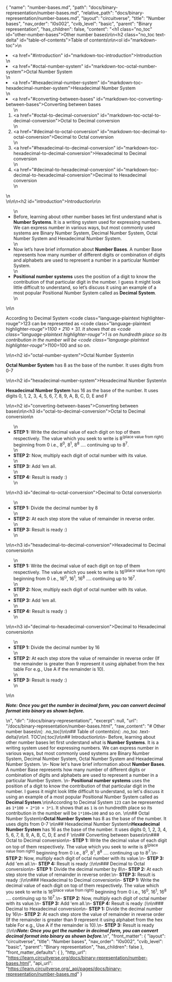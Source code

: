 {
  "name": "number-bases.md",
  "path": "docs/binary-representation/number-bases.md",
  "relative_path": "docs/binary-representation/number-bases.md",
  "layout": "circuitverse",
  "title": "Number bases",
  "nav_order": "l0s002",
  "cvib_level": "basic",
  "parent": "Binary representation",
  "has_children": false,
  "content": "<h1 class=\"no_toc\" id=\"other-number-bases\">Other number bases</h1>\n\n<h2 class=\"no_toc text-delta\" id=\"table-of-contents\">Table of contents</h2>\n\n<ol id=\"markdown-toc\">\n  <li><a href=\"#introduction\" id=\"markdown-toc-introduction\">Introduction</a></li>\n  <li><a href=\"#octal-number-system\" id=\"markdown-toc-octal-number-system\">Octal Number System</a></li>\n  <li><a href=\"#hexadecimal-number-system\" id=\"markdown-toc-hexadecimal-number-system\">Hexadecimal Number System</a></li>\n  <li><a href=\"#converting-between-bases\" id=\"markdown-toc-converting-between-bases\">Converting between bases</a>    <ol>\n      <li><a href=\"#octal-to-decimal-conversion\" id=\"markdown-toc-octal-to-decimal-conversion\">Octal to Decimal conversion</a></li>\n      <li><a href=\"#decimal-to-octal-conversion\" id=\"markdown-toc-decimal-to-octal-conversion\">Decimal to Octal conversion</a></li>\n      <li><a href=\"#hexadecimal-to-decimal-conversion\" id=\"markdown-toc-hexadecimal-to-decimal-conversion\">Hexadecimal to Decimal conversion</a></li>\n      <li><a href=\"#decimal-to-hexadecimal-conversion\" id=\"markdown-toc-decimal-to-hexadecimal-conversion\">Decimal to Hexadecimal conversion</a></li>\n    </ol>\n  </li>\n</ol>\n\n<h2 id=\"introduction\">Introduction</h2>\n\n<ul>\n  <li>Before, learning about other number bases let first understand what is <strong>Number Systems</strong>. It is a writing system used for expressing numbers. We can express number in various ways, but most commonly used systems are Binary Number System, Decimal Number System, Octal Number System and Hexadecimal Number System.</li>\n  <li>Now let’s have brief information about <strong>Number Bases</strong>. A number Base represents how many number of different digits or combination of digits and alphabets are used to represent a number in a particular Number System.</li>\n  <li><strong>Positional number systems</strong> uses the position of a digit to know the contribution of that particular digit in the number. I guess it might look little difficult to understand, so let’s discuss it using an example of a most popular Positional Number System called as <strong>Decimal System</strong>.</li>\n</ul>\n\n<p>According to Decimal System <code class=\"language-plaintext highlighter-rouge\">123</code> can be represented as <code class=\"language-plaintext highlighter-rouge\">1*100 + 2*10 + 3*1</code>. It shows that as <code class=\"language-plaintext highlighter-rouge\">1</code> is on hundredth place so its contribution in the number will be <code class=\"language-plaintext highlighter-rouge\">1*100=100</code> and so on.</p>\n\n<h2 id=\"octal-number-system\">Octal Number System</h2>\n<p><strong>Octal Number System</strong> has 8 as the base of the number. It uses digits from 0-7</p>\n\n<h2 id=\"hexadecimal-number-system\">Hexadecimal Number System</h2>\n<p><strong>Hexadecimal Number System</strong> has 16 as the base of the number. It uses digits 0, 1, 2, 3, 4, 5, 6, 7, 8, 9, A, B, C, D, E and F</p>\n\n<h2 id=\"converting-between-bases\">Converting between bases</h2>\n\n<h3 id=\"octal-to-decimal-conversion\">Octal to Decimal conversion</h3>\n<ul>\n  <li><strong>STEP 1:</strong> Write the decimal value of each digit on top of them respectively. The value which you seek to write is 8<sup>(place value from right)</sup> beginning from 0 i.e., 8<sup>0</sup>, 8<sup>1</sup>, 8<sup>8</sup> …. continuing up to 8<sup>7</sup>.</li>\n  <li><strong>STEP 2:</strong> Now, multiply each digit of octal number with its value.</li>\n  <li><strong>STEP 3:</strong> Add ‘em all.</li>\n  <li><strong>STEP 4:</strong> Result is ready :)</li>\n</ul>\n\n<h3 id=\"decimal-to-octal-conversion\">Decimal to Octal conversion</h3>\n<ul>\n  <li><strong>STEP 1:</strong> Divide the decimal number by 8</li>\n  <li><strong>STEP 2:</strong> At each step store the value of remainder in reverse order.</li>\n  <li><strong>STEP 3:</strong> Result is ready :)</li>\n</ul>\n\n<h3 id=\"hexadecimal-to-decimal-conversion\">Hexadecimal to Decimal conversion</h3>\n<ul>\n  <li><strong>STEP 1:</strong> Write the decimal value of each digit on top of them respectively. The value which you seek to write is 16<sup>(place value from right)</sup> beginning from 0 i.e., 16<sup>0</sup>, 16<sup>1</sup>, 16<sup>8</sup> …. continuing up to 16<sup>7</sup>.</li>\n  <li><strong>STEP 2:</strong> Now, multiply each digit of octal number with its value.</li>\n  <li><strong>STEP 3:</strong> Add ‘em all.</li>\n  <li><strong>STEP 4:</strong> Result is ready :)</li>\n</ul>\n\n<h3 id=\"decimal-to-hexadecimal-conversion\">Decimal to Hexadecimal conversion</h3>\n<ul>\n  <li><strong>STEP 1:</strong> Divide the decimal number by 16</li>\n  <li><strong>STEP 2:</strong> At each step store the value of remainder in reverse order (If the remainder is greater than 9 represent it using alphabet from the hex table For e.g., Use A if the remainder is 10).</li>\n  <li><strong>STEP 3:</strong> Result is ready :)</li>\n</ul>\n\n<p><strong><em>Note: Once you get the number in decimal form, you can convert decimal format into binary as shown before.</em></strong></p>\n",
  "dir": "/docs/binary-representation/",
  "excerpt": null,
  "url": "/docs/binary-representation/number-bases.html",
  "raw_content": "# Other number bases\n{: .no_toc}\n\n## Table of contents\n{: .no_toc .text-delta}\n\n1. TOC\n{:toc}\n\n## Introduction\n\n- Before, learning about other number bases let first understand what is **Number Systems**. It is a writing system used for expressing numbers. We can express number in various ways, but most commonly used systems are Binary Number System, Decimal Number System, Octal Number System and Hexadecimal Number System. \n- Now let's have brief information about **Number Bases**. A number Base represents how many number of different digits or combination of digits and alphabets are used to represent a number in a particular Number System. \n-  **Positional number systems** uses the position of a digit to know the contribution of that particular digit in the number. I guess it might look little difficult to understand, so let's discuss it using an example of a most popular Positional Number System called as **Decimal System**.\n\nAccording to Decimal System `123` can be represented as `1*100 + 2*10 + 3*1`. It shows that as `1` is on hundredth place so its contribution in the number will be `1*100=100` and so on. \n\n## Octal Number System\n**Octal Number System** has 8 as the base of the number. It uses digits from 0-7  \n\n## Hexadecimal Number System\n**Hexadecimal Number System** has 16 as the base of the number. It uses digits 0, 1, 2, 3, 4, 5, 6, 7, 8, 9, A, B, C, D, E and F \n\n## Converting between bases\n\n### Octal to Decimal conversion\n-   **STEP 1:** Write the decimal value of each digit on top of them respectively. The value which you seek to write is 8<sup>(place value from right)</sup> beginning from 0 i.e., 8<sup>0</sup>, 8<sup>1</sup>, 8<sup>8</sup> &#x2026;. continuing up to 8<sup>7</sup>.\n-   **STEP 2:** Now, multiply each digit of octal number with its value.\n-   **STEP 3:** Add 'em all.\n-   **STEP 4:** Result is ready :)\n\n### Decimal to Octal conversion\n-   **STEP 1:** Divide the decimal number by 8\n-   **STEP 2:** At each step store the value of remainder in reverse order.\n-   **STEP 3:** Result is ready :)\n\n### Hexadecimal to Decimal conversion\n-   **STEP 1:** Write the decimal value of each digit on top of them respectively. The value which you seek to write is 16<sup>(place value from right)</sup> beginning from 0 i.e., 16<sup>0</sup>, 16<sup>1</sup>, 16<sup>8</sup> &#x2026;. continuing up to 16<sup>7</sup>.\n-   **STEP 2:** Now, multiply each digit of octal number with its value.\n-   **STEP 3:** Add 'em all.\n-   **STEP 4:** Result is ready :)\n\n### Decimal to Hexadecimal conversion\n-   **STEP 1:** Divide the decimal number by 16\n-   **STEP 2:** At each step store the value of remainder in reverse order (If the remainder is greater than 9 represent it using alphabet from the hex table For e.g., Use A if the remainder is 10).\n-   **STEP 3:** Result is ready :)\n\n***Note: Once you get the number in decimal form, you can convert decimal format into binary as shown before.***\n",
  "front_matter": {
    "layout": "circuitverse",
    "title": "Number bases",
    "nav_order": "l0s002",
    "cvib_level": "basic",
    "parent": "Binary representation",
    "has_children": false
  },
  "front_matter_defaults": {
  },
  "http_url": "https://learn.circuitverse.org/docs/binary-representation/number-bases.html",
  "api_url": "https://learn.circuitverse.org/_api/pages/docs/binary-representation/number-bases.md"
}
